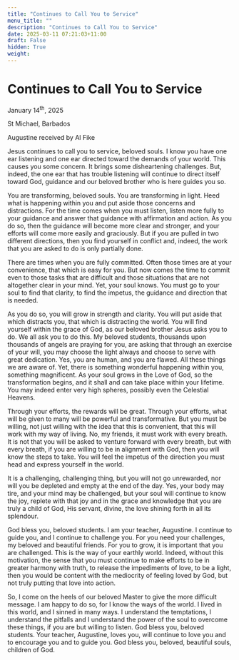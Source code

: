 ```yaml
---
title: "Continues to Call You to Service"
menu_title: ""
description: "Continues to Call You to Service"
date: 2025-03-11 07:21:03+11:00
draft: False
hidden: True
weight:
---
```

# Continues to Call You to Service

January 14<sup>th</sup>, 2025

St Michael, Barbados

Augustine received by Al Fike

Jesus continues to call you to service, beloved souls. I know you have one ear listening and one ear directed toward the demands of your world. This causes you some concern. It brings some disheartening challenges. But, indeed, the one ear that has trouble listening will continue to direct itself toward God, guidance and our beloved brother who is here guides you so.

You are transforming, beloved souls. You are transforming in light. Heed what is happening within you and put aside those concerns and distractions. For the time comes when you must listen, listen more fully to your guidance and answer that guidance with affirmation and action. As you do so, then the guidance will become more clear and stronger, and your efforts will come more easily and graciously. But if you are pulled in two different directions, then you find yourself in conflict and, indeed, the work that you are asked to do is only partially done.

There are times when you are fully committed. Often those times are at your convenience, that which is easy for you. But now comes the time to commit even to those tasks that are difficult and those situations that are not altogether clear in your mind. Yet, your soul knows. You must go to your soul to find that clarity, to find the impetus, the guidance and direction that is needed.

As you do so, you will grow in strength and clarity. You will put aside that which distracts you, that which is distracting the world. You will find yourself within the grace of God, as our beloved brother Jesus asks you to do. We all ask you to do this. My beloved students, thousands upon thousands of angels are praying for you, are asking that through an exercise of your will, you may choose the light always and choose to serve with great dedication. Yes, you are human, and you are flawed. All these things we are aware of. Yet, there is something wonderful happening within you, something magnificent. As your soul grows in the Love of God, so the transformation begins, and it shall and can take place within your lifetime. You may indeed enter very high spheres, possibly even the Celestial Heavens.

Through your efforts, the rewards will be great. Through your efforts, what will be given to many will be powerful and transformative. But you must be willing, not just willing with the idea that this is convenient, that this will work with my way of living. No, my friends, it must work with every breath. It is not that you will be asked to venture forward with every breath, but with every breath, if you are willing to be in alignment with God, then you will know the steps to take. You will feel the impetus of the direction you must head and express yourself in the world.

It is a challenging, challenging thing, but you will not go unrewarded, nor will you be depleted and empty at the end of the day. Yes, your body may tire, and your mind may be challenged, but your soul will continue to know the joy, replete with that joy and in the grace and knowledge that you are truly a child of God, His servant, divine, the love shining forth in all its splendour.

God bless you, beloved students. I am your teacher, Augustine. I continue to guide you, and I continue to challenge you. For you need your challenges, my beloved and beautiful friends. For you to grow, it is important that you are challenged. This is the way of your earthly world. Indeed, without this motivation, the sense that you must continue to make efforts to be in greater harmony with truth, to release the impediments of love, to be a light, then you would be content with the mediocrity of feeling loved by God, but not truly putting that love into action.

So, I come on the heels of our beloved Master to give the more difficult message. I am happy to do so, for I know the ways of the world. I lived in this world, and I sinned in many ways. I understand the temptations, I understand the pitfalls and I understand the power of the soul to overcome these things, if you are but willing to listen. God bless you, beloved students. Your teacher, Augustine, loves you, will continue to love you and to encourage you and to guide you. God bless you, beloved, beautiful souls, children of God.
